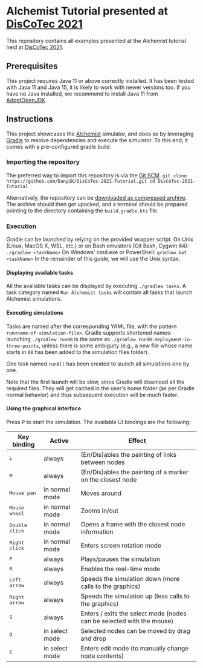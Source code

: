 # Alchemist Tutorial presented at [DisCoTec 2021](https://www.discotec.org/2021/)

This repository contains all examples presented at the Alchemist tutorial 
held at [DisCoTec 2021](https://www.discotec.org/2021/).

## Prerequisites

This project requires Java 11 or above correctly installed. It has been tested with Java 11 and Java 15,
it is likely to work with newer versions too.
If you have no Java installed, we recommend to install Java 11 from [AdoptOpenJDK](https://adoptopenjdk.net/)

## Instructions

This project showcases the [Alchemist](https://github.com/AlchemistSimulator/Alchemist) simulator,
and does so by leveraging [Gradle](https://gradle.org) to resolve dependencies and execute the simulator.
To this end, it comes with a pre-configured gradle build.

### Importing the repository
The preferred way to import this repository is via the [Git SCM](https://git-scm.com/).
``
git clone https://github.com/DanySK/DisCoTec-2021-Tutorial.git
cd DisCoTec-2021-Tutorial
``

Alternatively,
the repository can be [downloaded as compressed archive](https://github.com/DanySK/DisCoTec-2021-Tutorial/archive/refs/heads/master.zip).
The archive should then get upacked, and a terminal should be prepared pointing to the directory containing the `build.gradle.kts` file.

### Execution

Gradle can be launched by relying on the provided wrapper script.
On Unix (Linux, MacOS X, WSL, etc.) or on Bash emulators (Git Bash, Cygwin 64):
``
./gradlew <taskName>
``
On Windows' cmd.exe or PowerShell:
``
gradlew.bat <taskName>
``
In the remainder of this guide, we will use the Unix syntax.

#### Displaying available tasks

All the available tasks can be displayed by executing `./gradlew tasks`.
A task category named `Run Alchemist tasks` will contain all tasks that launch Alchemist simulations.

#### Executing simulations

Tasks are named after the corresponding YAML file,
with the pattern `run<name-of-simulation-file>`.
Gradle supports shortened names: launching `./gradlew run00` is the same as `./gradlew run00-deployment-in-three-points`,
unless there is some ambiguity (e.g., a new file whose name starts in `00` has been added to the simulation files folder).

One task named `runAll` has been created to launch all simulations one by one.

Note that the first launch will be slow, since Gradle will download all the required files.
They will get cached in the user's home folder (as per Gradle normal behavior)
and thus subsequent execution will be much faster.

#### Using the graphical interface

Press <kbd>P</kbd> to start the simulation.
The available UI bindings are the following:

| Key binding             | Active         | Effect                                                                |
| ------------------------| -------------- | --------------------------------------------------------------------- |
| <kbd>L</kbd>            | always         | (En/Dis)ables the painting of links between nodes                     |
| <kbd>M</kbd>            | always         | (En/Dis)ables the painting of a marker on the closest node            |
| <kbd>Mouse pan</kbd>    | in normal mode | Moves around                                                          |
| <kbd>Mouse wheel</kbd>  | in normal mode | Zooms in/out                                                          |
| <kbd>Double click</kbd> | in normal mode | Opens a frame with the closest node information                       |
| <kbd>Right click</kbd>  | in normal mode | Enters screen rotation mode                                           |
| <kbd>P</kbd>            | always         | Plays/pauses the simulation                                           |
| <kbd>R</kbd>            | always         | Enables the real-time mode                                            |
| <kbd>Left arrow</kbd>   | always         | Speeds the simulation down (more calls to the graphics)               |
| <kbd>Right arrow</kbd>  | always         | Speeds the simulation up (less calls to the graphics)                 |
| <kbd>S</kbd>            | always         | Enters / exits the select mode (nodes can be selected with the mouse) |
| <kbd>O</kbd>            | in select mode | Selected nodes can be moved by drag and drop                          |
| <kbd>E</kbd>            | in select mode | Enters edit mode (to manually change node contents)                   |
